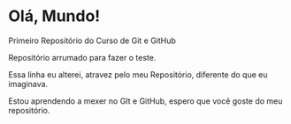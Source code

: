 # Olá, Mundo!
Primeiro Repositório do Curso de Git e GitHub

Repositório arrumado para fazer o teste.

Essa linha eu alterei, atravez pelo meu Repositório, diferente do que eu imaginava.

Estou aprendendo a mexer no GIt e GitHub, espero que você goste do meu repositório.
